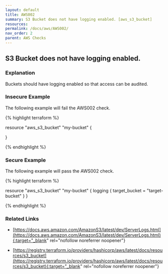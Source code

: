 ```yaml
---
layout: default
title: AWS002
summary: S3 Bucket does not have logging enabled. [aws_s3_bucket] 
resources: 
permalink: /docs/aws/AWS002/
nav_order: 2
parent: AWS Checks
---
```


## S3 Bucket does not have logging enabled.

### Explanation


Buckets should have logging enabled so that access can be audited. 



### Insecure Example

The following example will fail the AWS002 check.

{% highlight terraform %}

resource "aws_s3_bucket" "my-bucket" {

}

{% endhighlight %}



### Secure Example

The following example will pass the AWS002 check.

{% highlight terraform %}

resource "aws_s3_bucket" "my-bucket" {
	logging {
		target_bucket = "target-bucket"
	}
}

{% endhighlight %}


### Related Links


- [https://docs.aws.amazon.com/AmazonS3/latest/dev/ServerLogs.html](https://docs.aws.amazon.com/AmazonS3/latest/dev/ServerLogs.html){:target="_blank" rel="nofollow noreferrer noopener"}

- [https://registry.terraform.io/providers/hashicorp/aws/latest/docs/resources/s3_bucket](https://registry.terraform.io/providers/hashicorp/aws/latest/docs/resources/s3_bucket){:target="_blank" rel="nofollow noreferrer noopener"}

